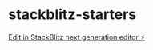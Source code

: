 # stackblitz-starters

[Edit in StackBlitz next generation editor ⚡️](https://stackblitz.com/~/github.com/bulbulamd/stackblitz-starters)